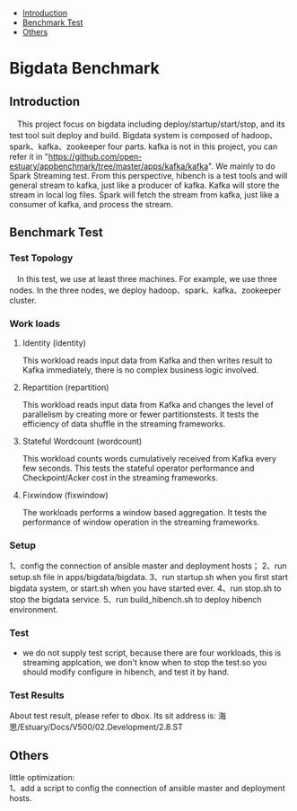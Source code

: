 * [Introduction](#1)
* [Benchmark Test](#2)
* [Others](#3)

# Bigdata Benchmark
## <a name="1">Introduction</a>
　This project focus on bigdata including deploy/startup/start/stop, and its test tool suit deploy and build. Bigdata system is composed of hadoop、spark、kafka、zookeeper four parts. kafka is not in this project, you can refer it in "https://github.com/open-estuary/appbenchmark/tree/master/apps/kafka/kafka". We mainly to do Spark Streaming test. From this perspective, hibench is a test tools and will general stream to kafka, just like a producer of kafka. Kafka will store the stream in local log files. Spark will fetch the stream from kafka, just like a consumer of kafka, and process the stream.
## <a name="2">Benchmark Test</a>
### Test Topology
　In this test, we use at least three machines. For example, we use three nodes. In the three nodes, we deploy hadoop、spark、kafka、zookeeper cluster.

### Work loads

1. Identity (identity)

    This workload reads input data from Kafka and then writes result to Kafka immediately, there is no complex business logic involved.

2. Repartition (repartition)

    This workload reads input data from Kafka and changes the level of parallelism by creating more or fewer partitionstests. It tests the efficiency of data shuffle in the streaming frameworks.
    
3. Stateful Wordcount (wordcount)

    This workload counts words cumulatively received from Kafka every few seconds. This tests the stateful operator performance and Checkpoint/Acker cost in the streaming frameworks.
    
4. Fixwindow (fixwindow)

    The workloads performs a window based aggregation. It tests the performance of window operation in the streaming frameworks.
 
### Setup
1、config the connection of ansible master and deployment hosts；
2、run setup.sh file in apps/bigdata/bigdata.
3、run startup.sh when you first start bigdata system, or start.sh when you have started ever.
4、run stop.sh to stop the bigdata service.
5、run build_hibench.sh to deploy hibench environment.


### Test 
* we do not supply test script, because there are four workloads, this is streaming applcation, we don't know when to stop the test.so you should modify configure in hibench, and test it by hand.

### Test Results
About test result, please refer to dbox. Its sit address is: 海思/Estuary/Docs/V500/02.Development/2.8.ST
## <a name="3">Others</a>
little optimization:</br>
1、add a script to config the connection of ansible master and deployment hosts.</br>
